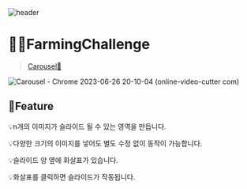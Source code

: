 <br>
<br>

![header](https://capsule-render.vercel.app/api?type=Cylinder&color=0:99a4f6,100:E4E5E4&height=180&section=header&text=RESAT%20FarmingChallenge%20&fontSize=50&)

# 👩‍🌾FarmingChallenge
> [Carousel🎠](https://relaxed-pegasus-da49da.netlify.app/)


![Carousel - Chrome 2023-06-26 20-10-04 (online-video-cutter com)](https://github.com/sm022/RESAT_FarmingChallenge/assets/77651050/b7d4374b-1b27-47cf-8df7-9bfeed4b72c6)


📌Feature
---
💡n개의 이미지가 슬라이드 될 수 있는 영역을 만듭니다.


💡다양한 크기의 이미지를 넣어도 별도 수정 없이 동작이 가능합니다.


💡슬라이드 양 옆에 화살표가 있습니다.


💡화살표를 클릭하면 슬라이드가 작동됩니다.
<br>

